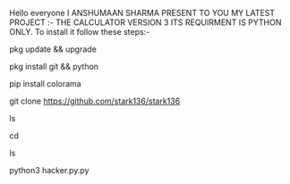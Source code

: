 Hello everyone
I ANSHUMAAN SHARMA PRESENT TO YOU MY LATEST PROJECT
:- THE CALCULATOR VERSION 3
ITS REQUIRMENT IS PYTHON ONLY.
To install it follow these steps:-

pkg  update && upgrade

pkg install git && python

pip install colorama

git clone https://github.com/stark136/stark136

ls

cd 

ls

python3 hacker.py.py

